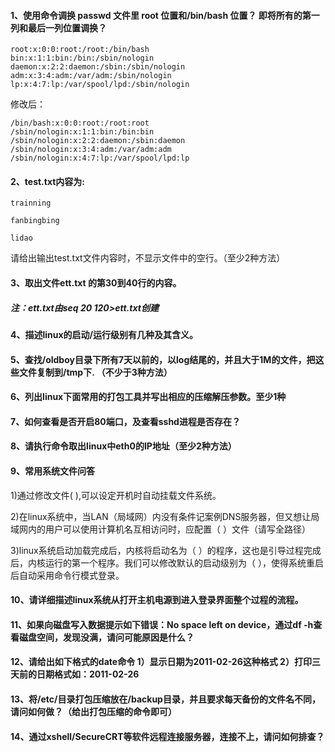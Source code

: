 #### 1、使用命令调换 passwd 文件里 root 位置和/bin/bash 位置？ 即将所有的第一列和最后一列位置调换？

```
root:x:0:0:root:/root:/bin/bash
bin:x:1:1:bin:/bin:/sbin/nologin
daemon:x:2:2:daemon:/sbin:/sbin/nologin
adm:x:3:4:adm:/var/adm:/sbin/nologin
lp:x:4:7:lp:/var/spool/lpd:/sbin/nologin
```

修改后：

```
/bin/bash:x:0:0:root:/root:root
/sbin/nologin:x:1:1:bin:/bin:bin
/sbin/nologin:x:2:2:daemon:/sbin:daemon
/sbin/nologin:x:3:4:adm:/var/adm:adm
/sbin/nologin:x:4:7:lp:/var/spool/lpd:lp
```

#### 2、test.txt内容为:

```
trainning

fanbingbing

lidao
```

请给出输出test.txt文件内容时，不显示文件中的空行。（至少2种方法）

#### 3、取出文件ett.txt 的第30到40行的内容。

##### 注：ett.txt由seq 20 120&gt;ett.txt创建

#### 4、描述linux的启动/运行级别有几种及其含义。

#### 5、查找/oldboy目录下所有7天以前的，以log结尾的，并且大于1M的文件，把这些文件复制到/tmp下.    （不少于3种方法）

#### 6、列出linux下面常用的打包工具并写出相应的压缩解压参数。至少1种

#### 7、如何查看是否开启80端口，及查看sshd进程是否存在？

#### 8、请执行命令取出linux中eth0的IP地址（至少2种方法）

#### 9、常用系统文件问答

1\)通过修改文件\(  \),可以设定开机时自动挂载文件系统。

2\)在linux系统中，当LAN（局域网）内没有条件记案例DNS服务器，但又想让局域网内的用户可以使用计算机名互相访问时，应配置（ ）文件（请写全路径）

3\)linux系统启动加载完成后，内核将启动名为（ ）的程序，这也是引导过程完成后，内核运行的第一个程序。我们可以修改默认的启动级别为（ ），使得系统重启后自动采用命令行模式登录。

#### 10、请详细描述linux系统从打开主机电源到进入登录界面整个过程的流程。

#### 11、如果向磁盘写入数据提示如下错误：No space left on device，通过df -h查看磁盘空间，发现没满，请问可能原因是什么？

#### 12、请给出如下格式的date命令 1）显示日期为2011-02-26这种格式 2）打印三天前的日期格式如：2011-02-26

#### 13、将/etc/目录打包压缩放在/backup目录，并且要求每天备份的文件名不同，请问如何做？（给出打包压缩的命令即可）

#### 14、通过xshell/SecureCRT等软件远程连接服务器，连接不上，请问如何排查？



